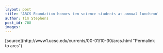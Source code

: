 ```yaml
---
layout: post
title: "ARCS Foundation honors ten science students at annual luncheon"
author: Tim Stephens
post_id: 708
images:
---
```


<p>

</p>
[source](http://www1.ucsc.edu/currents/00-01/10-30/arcs.html "Permalink to arcs")
